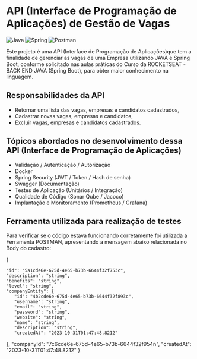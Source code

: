 # API (Interface de Programação de Aplicações) de Gestão de Vagas
![Java](https://img.shields.io/badge/java-%23ED8B00.svg?style=for-the-badge&logo=openjdk&logoColor=white) ![Spring](https://img.shields.io/badge/spring-%236DB33F.svg?style=for-the-badge&logo=spring&logoColor=white) ![Postman](https://img.shields.io/badge/Postman-FF6C37.svg?style=for-the-badge&logo=Postman&logoColor=white)

Este projeto é uma API (Interface de Programação de Aplicações)que tem a finalidade de gerenciar as vagas de uma Empresa utilizando JAVA e Spring Boot, conforme solicitado nas aulas práticas do Curso da ROCKETSEAT - BACK END JAVA (Spring Boot), para obter maior conhecimento na linguagem.

## Responsabilidades da API
- Retornar uma lista das vagas, empresas e candidatos cadastrados,
- Cadastrar novas vagas, empresas e candidatos,
- Excluir vagas, empresas e candidatos cadastrados.

## Tópicos abordados no desenvolvimento dessa API (Interface de Programação de Aplicações)
- Validação / Autenticação / Autorização
- Docker
- Spring Security (JWT / Token / Hash de senha)
- Swagger (Documentação)
- Testes de Aplicação (Unitários / Integração)
- Qualidade de Código (Sonar Qube / Jacoco)
- Implantação e Monitoramento (Prometheus / Grafana)

## Ferramenta utilizada para realização de testes
Para verificar se o código estava funcionando corretamente foi utilizada a Ferramenta POSTMAN, apresentando a mensagem abaixo relacionada no Body do cadastro:

{
    
    "id": "5a1cde6e-675d-4e65-b73b-6644f32f753c",
    "description": "string",
    "benefits": "string",
    "level": "string",
    "companyEntity": {
       "id": "4b2cde6e-675d-4e65-b73b-6644f32f893c",
       "username": "string",
       "email": "string",
       "password": "string",
       "website": "string",
       "name": "string",
       "description": "string",
       "createdAt": "2023-10-31T01:47:48.8212"
   },
   "companyId": "7c6cde6e-675d-4e65-b73b-6644f32f954n",
   "createdAt": "2023-10-31T01:47:48.8212"
}
    

